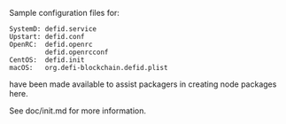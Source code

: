 Sample configuration files for:
```
SystemD: defid.service
Upstart: defid.conf
OpenRC:  defid.openrc
         defid.openrcconf
CentOS:  defid.init
macOS:   org.defi-blockchain.defid.plist
```
have been made available to assist packagers in creating node packages here.

See doc/init.md for more information.
